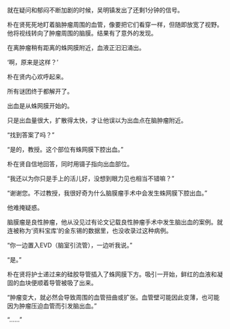 就在疑问和郁闷不断加剧的时候，吴明镇发出了还剩1分钟的信号。

朴在贤死死地盯着脑肿瘤周围的血管，像要把它们看穿一样，但随即放宽了视野。他将视线转向了肿瘤周围的脑膜。结果有了意外的发现。

在离肿瘤稍有距离的蛛网膜附近，血液正汩汩涌出。

‘啊，原来是这样？’

朴在贤内心欢呼起来。

所有谜团终于都解开了。

出血是从蛛网膜开始的。

只是出血量很大，扩散得太快，才让他误以为出血点在脑肿瘤附近。

“找到答案了吗？”

“是的，教授。这个部位有蛛网膜下腔出血。”

朴在贤自信地回答，同时用镊子指向出血部位。

“我还以为你只是手上的活儿好，没想到眼力见也相当不错嘛？”

“谢谢您。不过教授，我很好奇为什么脑膜瘤手术中会发生蛛网膜下腔出血。”

他难掩疑惑。

脑膜瘤是良性肿瘤，他从没见过有论文记载良性肿瘤手术中发生脑出血的案例。就连被称为‘资料宝库’的金东锡的数据里，也没收录过这种病例。

“你一边置入EVD（脑室引流管），一边听我说。”

“是。”

朴在贤将护士递过来的硅胶导管插入了蛛网膜下方。吸引一开始，鲜红的血液和凝固的血块便顺着导管被吸了出来。

“肿瘤变大，就必然会导致周围的血管扭曲或扩张。血管壁可能因此变薄，也可能因为肿瘤压迫血管而引发脑出血。”

“……”
